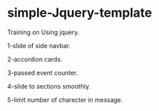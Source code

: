 # simple-Jquery-template

Training on Using jquery.

1-slide of side navbar.

2-accordion cards.

3-passed event counter. 

4-slide to sections smoothly.

5-limit number of charecter in message.


